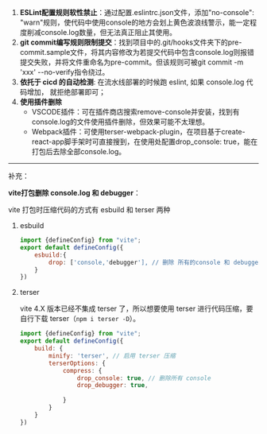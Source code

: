
1. **ESLint配置规则软性禁止**：通过配置.eslintrc.json文件，添加"no-console": "warn"规则，使代码中使用console的地方会划上黄色波浪线警示，能一定程度削减console.log数量，但无法真正阻止其使用。
2. **git commit编写规则限制提交**：找到项目中的.git/hooks文件夹下的pre-commit.sample文件，将其内容修改为若提交代码中包含console.log则报错提交失败，并将文件重命名为pre-commit。但该规则可被git commit -m 'xxx' --no-verify指令绕过。
3. **依托于 cicd 的自动检测**: 在流水线部署的时候跑 eslint, 如果 console.log 代码增加， 就拒绝部署即可；
4. **使用插件删除**
    - VSCODE插件：可在插件商店搜索remove-console并安装，找到有console.log的文件使用插件删除，但效果可能不太理想。
    - Webpack插件：可使用terser-webpack-plugin，在项目基于create-react-app脚手架时可直接搜到，在使用处配置drop_console: true，能在打包后去除全部console.log。
  
---

补充：
  
**vite打包删除 console.log 和 debugger**：

vite 打包时压缩代码的方式有 esbuild 和 terser 两种

1. esbuild
    ```js
    import {defineConfig} from "vite";
    export default defineConfig({
        esbuild:{
            drop: ['console,'debugger'], // 删除 所有的console 和 debugger
        }
    })
    ```
2. terser

   vite 4.X 版本已经不集成 terser 了，所以想要使用 terser 进行代码压缩，要自行下载 terser（`npm i terser -D`）。
    ```js
    import {defineConfig} from "vite";
    export default defineConfig({
        build: {
            minify: 'terser', // 启用 terser 压缩
            terserOptions: {
                compress: {
                    drop_console: true, // 删除所有 console
                    drop_debugger: true,
                    
                }
            }
        }
    })
    ```
